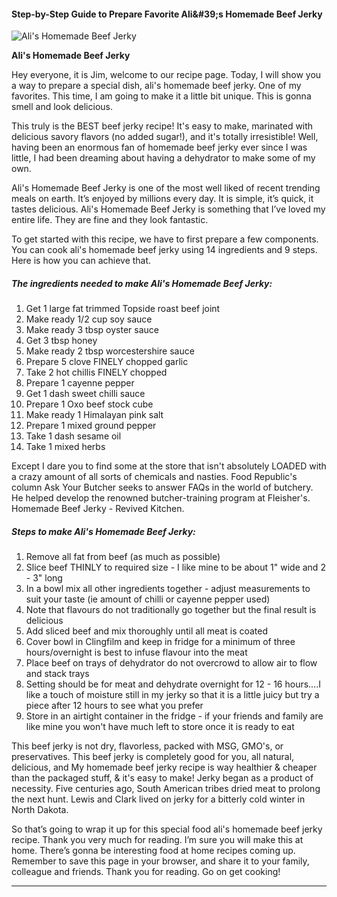             

#### Step-by-Step Guide to Prepare Favorite Ali&amp;#39;s Homemade Beef Jerky

![Ali's Homemade Beef Jerky](https://img-global.cpcdn.com/recipes/5743860500135936/751x532cq70/alis-homemade-beef-jerky-recipe-main-photo.jpg)

**Ali's Homemade Beef Jerky**

Hey everyone, it is Jim, welcome to our recipe page. Today, I will show you a way to prepare a special dish, ali's homemade beef jerky. One of my favorites. This time, I am going to make it a little bit unique. This is gonna smell and look delicious.

This truly is the BEST beef jerky recipe! It's easy to make, marinated with delicious savory flavors (no added sugar!), and it's totally irresistible! Well, having been an enormous fan of homemade beef jerky ever since I was little, I had been dreaming about having a dehydrator to make some of my own.

Ali's Homemade Beef Jerky is one of the most well liked of recent trending meals on earth. It’s enjoyed by millions every day. It is simple, it’s quick, it tastes delicious. Ali's Homemade Beef Jerky is something that I’ve loved my entire life. They are fine and they look fantastic.

To get started with this recipe, we have to first prepare a few components. You can cook ali's homemade beef jerky using 14 ingredients and 9 steps. Here is how you can achieve that.

##### The ingredients needed to make Ali's Homemade Beef Jerky:

1.  Get 1 large fat trimmed Topside roast beef joint
2.  Make ready 1/2 cup soy sauce
3.  Make ready 3 tbsp oyster sauce
4.  Get 3 tbsp honey
5.  Make ready 2 tbsp worcestershire sauce
6.  Prepare 5 clove FINELY chopped garlic
7.  Take 2 hot chillis FINELY chopped
8.  Prepare 1 cayenne pepper
9.  Get 1 dash sweet chilli sauce
10.  Prepare 1 Oxo beef stock cube
11.  Make ready 1 Himalayan pink salt
12.  Prepare 1 mixed ground pepper
13.  Take 1 dash sesame oil
14.  Take 1 mixed herbs

Except I dare you to find some at the store that isn't absolutely LOADED with a crazy amount of all sorts of chemicals and nasties. Food Republic's column Ask Your Butcher seeks to answer FAQs in the world of butchery. He helped develop the renowned butcher-training program at Fleisher's. Homemade Beef Jerky - Revived Kitchen.

##### Steps to make Ali's Homemade Beef Jerky:

1.  Remove all fat from beef (as much as possible)
2.  Slice beef THINLY to required size - I like mine to be about 1" wide and 2 - 3" long
3.  In a bowl mix all other ingredients together - adjust measurements to suit your taste (ie amount of chilli or cayenne pepper used)
4.  Note that flavours do not traditionally go together but the final result is delicious
5.  Add sliced beef and mix thoroughly until all meat is coated
6.  Cover bowl in Clingfilm and keep in fridge for a minimum of three hours/overnight is best to infuse flavour into the meat
7.  Place beef on trays of dehydrator do not overcrowd to allow air to flow and stack trays
8.  Setting should be for meat and dehydrate overnight for 12 - 16 hours….I like a touch of moisture still in my jerky so that it is a little juicy but try a piece after 12 hours to see what you prefer
9.  Store in an airtight container in the fridge - if your friends and family are like mine you won't have much left to store once it is ready to eat

This beef jerky is not dry, flavorless, packed with MSG, GMO's, or preservatives. This beef jerky is completely good for you, all natural, delicious, and My homemade beef jerky recipe is way healthier & cheaper than the packaged stuff, & it's easy to make! Jerky began as a product of necessity. Five centuries ago, South American tribes dried meat to prolong the next hunt. Lewis and Clark lived on jerky for a bitterly cold winter in North Dakota.

So that’s going to wrap it up for this special food ali's homemade beef jerky recipe. Thank you very much for reading. I’m sure you will make this at home. There’s gonna be interesting food at home recipes coming up. Remember to save this page in your browser, and share it to your family, colleague and friends. Thank you for reading. Go on get cooking!

* * *